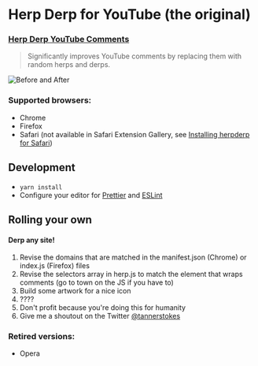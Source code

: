 # Herp Derp for YouTube (the original)

### [Herp Derp YouTube Comments](https://www.tannr.com/herp-derp-youtube-comments)

> Significantly improves YouTube comments by replacing them with random herps and derps.

![Before and After](https://www.tannr.com/wp-content/uploads/2012/01/Preview.png "Before and After")

### Supported browsers:

* Chrome
* Firefox
* Safari (not available in Safari Extension Gallery, see [Installing herpderp for Safari](/safari/Installing.md))

## Development
* `yarn install`
* Configure your editor for [Prettier](https://prettier.io/) and [ESLint](https://eslint.org/)

## Rolling your own
#### Derp any site!

1. Revise the domains that are matched in the manifest.json (Chrome) or index.js (Firefox) files
1. Revise the selectors array in herp.js to match the element that wraps comments (go to town on the JS if you have to)
1. Build some artwork for a nice icon
1. ????
1. Don't profit because you're doing this for humanity
1. Give me a shoutout on the Twitter [@tannerstokes](@tannerstokes)

### Retired versions:

* Opera
